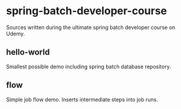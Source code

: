 # spring-batch-developer-course
Sources written during the ultimate spring batch developer course on Udemy.

## hello-world
Smallest possible demo including spring batch database repository.

## flow
Simple job flow demo. Inserts intermediate steps into job runs.



